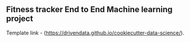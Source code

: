 ## Fitness tracker End to End Machine learning project

Template link - (https://drivendata.github.io/cookiecutter-data-science/).
